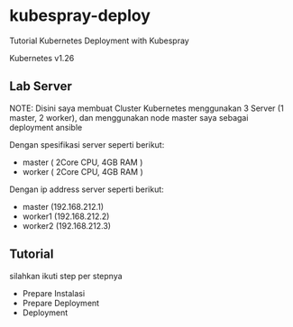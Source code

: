 # kubespray-deploy
Tutorial Kubernetes Deployment with Kubespray

Kubernetes v1.26

## Lab Server
NOTE: Disini saya membuat Cluster Kubernetes menggunakan 3 Server (1 master, 2 worker), dan menggunakan node master saya sebagai deployment ansible

Dengan spesifikasi server seperti berikut:
- master ( 2Core CPU, 4GB RAM )
- worker ( 2Core CPU, 4GB RAM )

Dengan ip address server seperti berikut:
- master (192.168.212.1)
- worker1 (192.168.212.2)
- worker2 (192.168.212.3)

## Tutorial
silahkan ikuti step per stepnya
- Prepare Instalasi
- Prepare Deployment
- Deployment